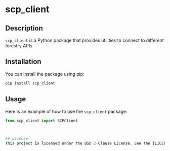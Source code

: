 # scp_client

## Description
`scp_client` is a Python package that provides utilities to connect to different forestry APIs



## Installation
You can install the package using pip:

```bash
pip install scp_client
```

## Usage
Here is an example of how to use the `scp_client` package:

```python
from scp_client import SCPClient



## License
This project is licensed under the BSD 2-Clause License. See the [LICENSE](LICENSE) file for more details.
